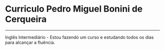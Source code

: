 # Curriculo Pedro Miguel Bonini de Cerqueira
---

Inglês Intermediário - Estou fazendo um curso e estudando todos os dias para alcançar a fluência.